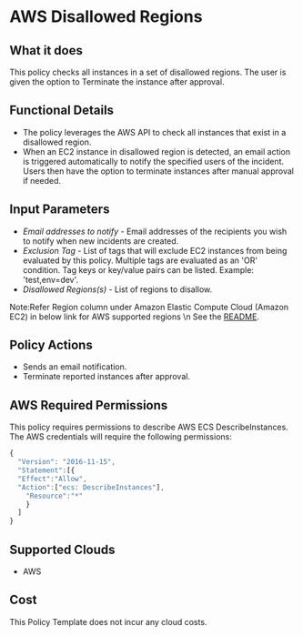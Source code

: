 # AWS Disallowed Regions

## What it does

This policy checks all instances in a set of disallowed regions. The user is given the option to Terminate the instance after approval.

## Functional Details

- The policy leverages the AWS API to check all instances that exist in a disallowed region.
- When an EC2 instance in disallowed region is detected, an email action is triggered automatically to notify the specified users of the incident. Users then have the option to terminate instances after manual approval if needed.

## Input Parameters

- *Email addresses to notify* - Email addresses of the recipients you wish to notify when new incidents are created.
- *Exclusion Tag* - List of tags that will exclude EC2 instances from being evaluated by this policy. Multiple tags are evaluated as an 'OR' condition. Tag keys or key/value pairs can be listed. Example: 'test,env=dev'.
- *Disallowed Regions(s)* - List of regions to disallow.

Note:Refer Region column under Amazon Elastic Compute Cloud (Amazon EC2) in below link for AWS supported regions \n See the [README](https://docs.aws.amazon.com/general/latest/gr/rande.html).

## Policy Actions

- Sends an email notification.
- Terminate reported instances after approval.

## AWS Required Permissions

This policy requires permissions to describe AWS ECS DescribeInstances.
The AWS credentials will require the following permissions:

```javascript
{
  "Version": "2016-11-15",
  "Statement":[{
  "Effect":"Allow",
  "Action":["ecs: DescribeInstances"],
    "Resource":"*"
    }
  ]
}
```

## Supported Clouds

- AWS

## Cost

This Policy Template does not incur any cloud costs.